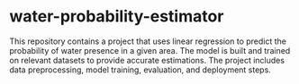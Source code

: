 # water-probability-estimator
This repository contains a project that uses linear regression to predict the probability of water presence in a given area. The model is built and trained on relevant datasets to provide accurate estimations. The project includes data preprocessing, model training, evaluation, and deployment steps.
